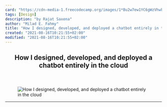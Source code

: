 ```yaml
---
card: "https://cdn-media-1.freecodecamp.org/images/1*Bu2w7ew1YC6gWzVhwksGEQ.png"
tags: [Design]
description: "by Rajat Saxena"
author: "Milad E. Fahmy"
title: "How I designed, developed, and deployed a chatbot entirely in the cloud"
created: "2021-08-16T10:21:55+02:00"
modified: "2021-08-16T10:21:55+02:00"
---
```

<div class="site-wrapper">
<main id="site-main" class="site-main outer">
<div class="inner">
<article class="post-full post tag-design tag-chatbots tag-artificial-intelligence tag-tech tag-web-development ">
<header class="post-full-header">
<h1 class="post-full-title">How I designed, developed, and deployed a chatbot entirely in the cloud</h1>
</header>
<figure class="post-full-image">
<picture>
<source media="(max-width: 700px)" sizes="1px" srcset="data:image/gif;base64,R0lGODlhAQABAIAAAAAAAP///yH5BAEAAAAALAAAAAABAAEAAAIBRAA7 1w">
<source media="(min-width: 701px)" sizes="(max-width: 800px) 400px,
(max-width: 1170px) 700px,
1400px" srcset="https://cdn-media-1.freecodecamp.org/images/1*Bu2w7ew1YC6gWzVhwksGEQ.png 300w,
https://cdn-media-1.freecodecamp.org/images/1*Bu2w7ew1YC6gWzVhwksGEQ.png 600w,
https://cdn-media-1.freecodecamp.org/images/1*Bu2w7ew1YC6gWzVhwksGEQ.png 1000w,
https://cdn-media-1.freecodecamp.org/images/1*Bu2w7ew1YC6gWzVhwksGEQ.png 2000w">
<img onerror="this.style.display='none'" src="https://cdn-media-1.freecodecamp.org/images/1*Bu2w7ew1YC6gWzVhwksGEQ.png" alt="How I designed, developed, and deployed a chatbot entirely in the cloud">
</picture>
</figure>
<section class="post-full-content">
<div class="post-content medium-migrated-article">
</div>
<hr>
</section>
</article>
</div>
</main>
</div>
<!-- Google Tag Manager (noscript) -->
<!-- End Google Tag Manager (noscript) -->
